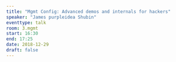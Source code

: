 ```yaml
---
title: "Mgmt Config: Advanced demos and internals for hackers"
speaker: "James purpleidea Shubin"
eventtype: talk
room: 3.mgmt
start: 16:30
end: 17:25
date: 2018-12-29
draft: false
---
```

